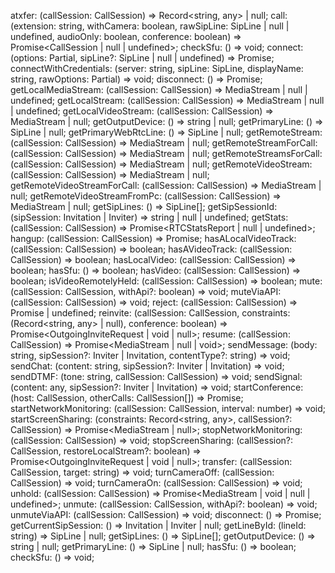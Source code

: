atxfer: (callSession: CallSession) => Record<string, any> | null;
call: (extension: string, withCamera: boolean, rawSipLine: SipLine | null | undefined, audioOnly: boolean, conference: boolean) => Promise<CallSession | null | undefined>;
checkSfu: () => void;
connect: (options: Partial<ConnectionOptions>, sipLine?: SipLine | null | undefined) => Promise<void>;
connectWithCredentials: (server: string, sipLine: SipLine, displayName: string, rawOptions: Partial<ConnectionOptions>) => void;
disconnect: () => Promise<void>;
getLocalMediaStream: (callSession: CallSession) => MediaStream | null | undefined;
getLocalStream: (callSession: CallSession) => MediaStream | null | undefined;
getLocalVideoStream: (callSession: CallSession) => MediaStream | null;
getOutputDevice: () => string | null;
getPrimaryLine: () => SipLine | null;
getPrimaryWebRtcLine: () => SipLine | null;
getRemoteStream: (callSession: CallSession) => MediaStream | null;
getRemoteStreamForCall: (callSession: CallSession) => MediaStream | null;
getRemoteStreamsForCall: (callSession: CallSession) => MediaStream | null;
getRemoteVideoStream: (callSession: CallSession) => MediaStream | null;
getRemoteVideoStreamForCall: (callSession: CallSession) => MediaStream | null;
getRemoteVideoStreamFromPc: (callSession: CallSession) => MediaStream | null;
getSipLines: () => SipLine[];
getSipSessionId: (sipSession: Invitation | Inviter) => string | null | undefined;
getStats: (callSession: CallSession) => Promise<RTCStatsReport | null | undefined>;
hangup: (callSession: CallSession) => Promise<boolean>;
hasALocalVideoTrack: (callSession: CallSession) => boolean;
hasAVideoTrack: (callSession: CallSession) => boolean;
hasLocalVideo: (callSession: CallSession) => boolean;
hasSfu: () => boolean;
hasVideo: (callSession: CallSession) => boolean;
isVideoRemotelyHeld: (callSession: CallSession) => boolean;
mute: (callSession: CallSession, withApi?: boolean) => void;
muteViaAPI: (callSession: CallSession) => void;
reject: (callSession: CallSession) => Promise<void> | undefined;
reinvite: (callSession: CallSession, constraints: (Record<string, any> | null), conference: boolean) => Promise<OutgoingInviteRequest | void | null>;
resume: (callSession: CallSession) => Promise<MediaStream | null | void>;
sendMessage: (body: string, sipSession?: Inviter | Invitation, contentType?: string) => void;
sendChat: (content: string, sipSession?: Inviter | Invitation) => void;
sendDTMF: (tone: string, callSession: CallSession) => void;
sendSignal: (content: any, sipSession?: Inviter | Invitation) => void;
startConference: (host: CallSession, otherCalls: CallSession[]) => Promise<AdHocAPIConference>;
startNetworkMonitoring: (callSession: CallSession, interval: number) => void;
startScreenSharing: (constraints: Record<string, any>, callSession?: CallSession) => Promise<MediaStream | null>;
stopNetworkMonitoring: (callSession: CallSession) => void;
stopScreenSharing: (callSession?: CallSession, restoreLocalStream?: boolean) => Promise<OutgoingInviteRequest | void | null>;
transfer: (callSession: CallSession, target: string) => void;
turnCameraOff: (callSession: CallSession) => void;
turnCameraOn: (callSession: CallSession) => void;
unhold: (callSession: CallSession) => Promise<MediaStream | void | null | undefined>;
unmute: (callSession: CallSession, withApi?: boolean) => void;
unmuteViaAPI: (callSession: CallSession) => void;
disconnect: () => Promise<void>;
getCurrentSipSession: () => Invitation | Inviter | null;
getLineById: (lineId: string) => SipLine | null;
getSipLines: () => SipLine[];
getOutputDevice: () => string | null;
getPrimaryLine: () => SipLine | null;
hasSfu: () => boolean;
checkSfu: () => void;
